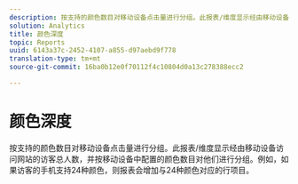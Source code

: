 ```yaml
---
description: 按支持的颜色数目对移动设备点击量进行分组。此报表/维度显示经由移动设备访问网站的访客总人数，并按移动设备中配置的颜色数目对他们进行分组。例如，如果访客的手机支持24种颜色，则报表会增加与24种颜色对应的行项目。
solution: Analytics
title: 颜色深度
topic: Reports
uuid: 6143a37c-2452-4107-a855-d97aebd9f778
translation-type: tm+mt
source-git-commit: 16ba0b12e0f70112f4c10804d0a13c278388ecc2

---
```



# 颜色深度

按支持的颜色数目对移动设备点击量进行分组。此报表/维度显示经由移动设备访问网站的访客总人数，并按移动设备中配置的颜色数目对他们进行分组。例如，如果访客的手机支持24种颜色，则报表会增加与24种颜色对应的行项目。


